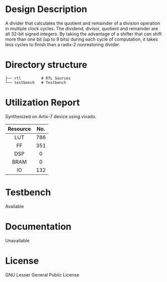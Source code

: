 # Design Description

A divider that calculates the quotient and remainder of a division operation in multiple clock cycles. The dividend, divisor, quotient and remainder are all 32-bit signed integers. By taking the advantage of a shifter that can shift more than one bit (up to 9 bits) during each cycle of computation, it takes less cycles to finish than a radix-2 nonrestoring divider.

# Directory structure

    ├── rtl         # RTL Sources
    └── testbench   # Testbench

# Utilization Report
Synthesized on Artix-7 device using vivado.

|Resource| No.|
|:---:|:---:|
|LUT|786|
|FF|351|
|DSP|0|
|BRAM|0|
|IO|132|

# Testbench
Available

# Documentation
Unavailable

# License
GNU Lesser General Public License
